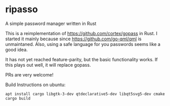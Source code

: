 # ripasso
A simple password manager written in Rust

This is a reimplementation of https://github.com/cortex/gopass in Rust. I started it mainly because since https://github.com/go-qml/qml
is unmaintaned. Also, using a safe language for you passwords seems like a good idea. 

It has not yet reached feature-parity, but the basic functionality works. If this plays out well, it will replace gopass.

PRs are very welcome!

Build Instructions on ubuntu:

    apt install cargo libgtk-3-dev qtdeclarative5-dev libqt5svg5-dev cmake
    cargo build

